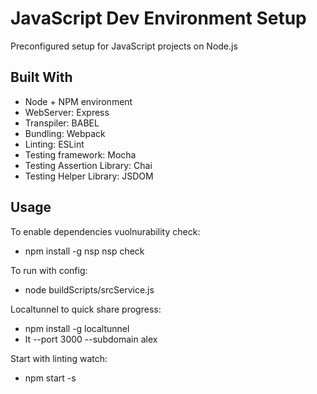 # JavaScript Dev Environment Setup

Preconfigured setup for JavaScript projects on Node.js

## Built With

* Node + NPM environment
* WebServer: Express
* Transpiler: BABEL
* Bundling: Webpack
* Linting: ESLint
* Testing framework: Mocha
* Testing Assertion Library: Chai
* Testing Helper Library: JSDOM

## Usage

To enable dependencies vuolnurability check:
* npm install -g  nsp
    nsp check 
    
To run with config:
* node buildScripts/srcService.js

Localtunnel to quick share progress:

* npm install -g localtunnel
* lt --port 3000 --subdomain alex

Start with linting watch:
* npm start -s
